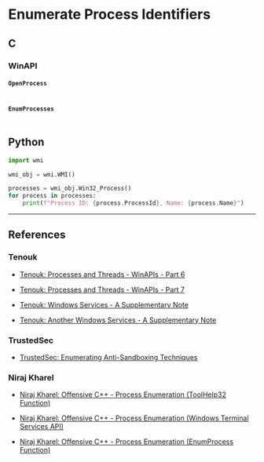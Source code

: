 # Enumerate Process Identifiers

## C

### WinAPI

#### `OpenProcess`

```

```

#### `EnumProcesses`

```

```

## Python

```python
import wmi

wmi_obj = wmi.WMI()

processes = wmi_obj.Win32_Process()
for process in processes:
    print(f"Process ID: {process.ProcessId}, Name: {process.Name}")
```

---
## References

### Tenouk

- [Tenouk: Processes and Threads - WinAPIs - Part 6](https://www.tenouk.com/ModuleU.html)

- [Tenouk: Processes and Threads - WinAPIs - Part 7](https://www.tenouk.com/ModuleU1.html)

- [Tenouk: Windows Services - A Supplementary Note](https://www.tenouk.com/cddeestruct.html)

- [Tenouk: Another Windows Services - A Supplementary Note](https://www.tenouk.com/cddeefunction3.html)

### TrustedSec

- [TrustedSec: Enumerating Anti-Sandboxing Techniques](https://trustedsec.com/blog/enumerating-anti-sandboxing-techniques)

### Niraj Kharel

- [Niraj Kharel: Offensive C++ - Process Enumeration (ToolHelp32 Function)](https://nirajkharel.com.np/posts/process-enumeration-toolhelp32/)

- [Niraj Kharel: Offensive C++ - Process Enumeration (Windows Terminal Services API)](https://nirajkharel.com.np/posts/process-enumeration-windows-terminal-services/)

- [Niraj Kharel: Offensive C++ - Process Enumeration (EnumProcess Function)](https://nirajkharel.com.np/posts/process-enumeration-enum-process/)